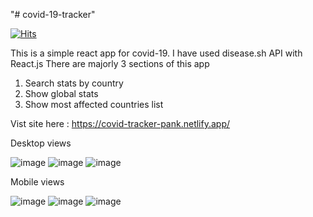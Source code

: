 "# covid-19-tracker" 

[![Hits](https://hits.seeyoufarm.com/api/count/incr/badge.svg?url=https%3A%2F%2Fgithub.com%2Fpankaj485%2Fcovid-19-tracker&count_bg=%2379C83D&title_bg=%23555555&icon=&icon_color=%23E7E7E7&title=visits&edge_flat=false)](https://hits.seeyoufarm.com)

This is a simple react app for covid-19.
I have used disease.sh API with React.js
There are majorly 3 sections of this app 
1) Search stats by country 
2) Show global stats 
3) Show most affected countries list 

Vist site here : https://covid-tracker-pank.netlify.app/


Desktop views 

![image](https://user-images.githubusercontent.com/61234787/120435675-a6c1d480-c39b-11eb-8718-d881512b1e6d.png)
![image](https://user-images.githubusercontent.com/61234787/120435716-b6411d80-c39b-11eb-94dd-e941f6106a39.png)
![image](https://user-images.githubusercontent.com/61234787/120435737-bccf9500-c39b-11eb-916d-36b43ff66139.png)



Mobile views 

![image](https://user-images.githubusercontent.com/61234787/120436004-01f3c700-c39c-11eb-9c01-97c00780101c.png)
![image](https://user-images.githubusercontent.com/61234787/120436030-0a4c0200-c39c-11eb-8e0e-9a274687eb94.png)
![image](https://user-images.githubusercontent.com/61234787/120436061-133cd380-c39c-11eb-9ee6-de3866b6998b.png)

